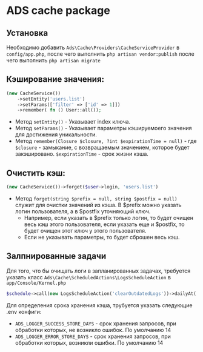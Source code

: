 # ADS cache package

## Установка

Необходимо добавить `Ads\Cache\Providers\CacheServiceProvider` в `config/app.php`,
после чего выполнить `php artisan vendor:publish`
после чего выполнить `php artisan migrate`

## Кэширование значения:

```php
(new CacheService())
    ->setEntity('users.list')
    ->setParams(['filter' => ['id' => 1]])
    ->remember( fn () User::all());
```

* Метод `setEntity()` - Указывает index ключа.
* Метод `setParams()` - Указывает параметры кэшируемоего значения для достижения уникальности.
* Метод `remember(Closure $closure, ?int $expirationTime = null)` - где `$closure` - замыкание, с возвращаемым
  значением,
  которое будет закэшировано. `$expirationTime` - срок жизни кэша.

## Очистить кэш:

```php
(new CacheService())->forget($user->login, 'users.list')
```

* Метод `forget(string $prefix = null, string $postfix = null)` служит для очистки значений из кэша. В $prefix можно
  указать логин пользователя, а в $postfix уточняющий ключ.
    * Например, если указать в $prefix только логин, то будет
      очищен весь кэш этого пользователя, если указать еще и $postfix, то будет очищен этот ключ у этого пользователя.
    * Если не указывать параметры, то будет сброшен весь кэш.

## Залпнированные задачи

Для того, что бы очищать логи в запланированных задачах, требуется указать
класс `Ads\Cache\ScheduledActions\LogsScheduleAction` в `app/Console/Kernel.php`

```php
$schedule->call(new LogsScheduleAction('clearOutdatedLogs'))->dailyAt('00:00');
```

Для определения срока хранения кэша, трубуется указать следующие .env конфиги:

* `ADS_LOGGER_SUCCESS_STORE_DAYS` - срок хранения запросов, при обработки которых, не возникло ошибок. По умолчанию 14
* `ADS_LOGGER_ERROR_STORE_DAYS` - срок хранения запросов, при обработки которых, возникли ошибки. По умолчанию 14
